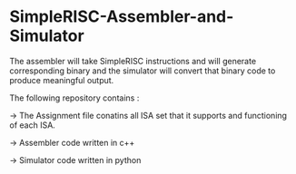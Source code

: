 # SimpleRISC-Assembler-and-Simulator
The assembler will take SimpleRISC instructions and will generate corresponding binary and the simulator will convert that binary code to produce meaningful output.

The following repository contains : 

-> The Assignment file conatins all ISA set that it supports and functioning of each ISA.

-> Assembler code written in c++

-> Simulator code written in python
